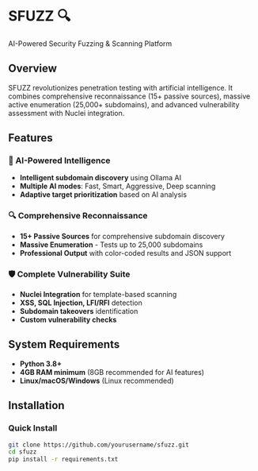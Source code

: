 # SFUZZ 🔍

AI-Powered Security Fuzzing & Scanning Platform

## Overview

SFUZZ revolutionizes penetration testing with artificial intelligence. It combines comprehensive reconnaissance (15+ passive sources), massive active enumeration (25,000+ subdomains), and advanced vulnerability assessment with Nuclei integration.

## Features

### 🤖 AI-Powered Intelligence
- **Intelligent subdomain discovery** using Ollama AI
- **Multiple AI modes**: Fast, Smart, Aggressive, Deep scanning
- **Adaptive target prioritization** based on AI analysis

### 🔍 Comprehensive Reconnaissance
- **15+ Passive Sources** for comprehensive subdomain discovery
- **Massive Enumeration** - Tests up to 25,000 subdomains
- **Professional Output** with color-coded results and JSON support

### 🛡️ Complete Vulnerability Suite
- **Nuclei Integration** for template-based scanning
- **XSS, SQL Injection, LFI/RFI** detection
- **Subdomain takeovers** identification
- **Custom vulnerability checks**

## System Requirements

- **Python 3.8+**
- **4GB RAM minimum** (8GB recommended for AI features)
- **Linux/macOS/Windows** (Linux recommended)

## Installation

### Quick Install

```bash
git clone https://github.com/yourusername/sfuzz.git
cd sfuzz
pip install -r requirements.txt
